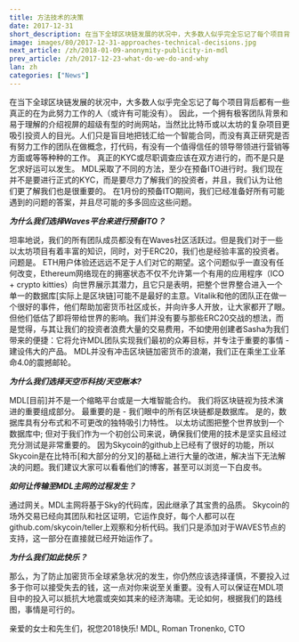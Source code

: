 ```yaml
---
title: 方法技术的决策
date: 2017-12-31
short_description: 在当下全球区块链发展的状况中，大多数人似乎完全忘记了每个项目背后都有一些真正的在为此努力工作的人（或许有可能没有）。
image: images/80/2017-12-31-approaches-technical-decisions.jpg
next_article: /zh/2018-01-09-anonymity-publicity-in-mdl
prev_article: /zh/2017-12-23-what-do-we-do-and-why
lan: zh
categories: ["News"]
---
```


在当下全球区块链发展的状况中，大多数人似乎完全忘记了每个项目背后都有一些真正的在为此努力工作的人（或许有可能没有）。 因此，一个拥有极客团队背景和易于理解的介绍视屏的超级有型的时尚网站，当然比比特币或以太坊的复杂项目更吸引投资人的目光。人们只是盲目地把钱汇给一个智能合同，而没有真正研究是否有努力工作的团队在做概念，打代码，有没有一个值得信任的领导带领进行营销等方面或等等种种的工作。
真正的KYC或尽职调查应该在双方进行的，而不是只是乞求好运可以发生。
MDL采取了不同的方法，至少在预备ITO进行时。我们现在并不是要进行正式的KYC，而是要尽力了解我们的投资者，并且，我们认为让他们更了解我们也是很重要的。 在1月份的预备ITO期间，我们已经准备好所有可能遇到的问题的答案，并且尽可能的多多回应这些问题。

***为什么我们选择Waves平台来进行预备ITO？***

坦率地说，我们的所有团队成员都没有在Waves社区活跃过。但是我们对于一些以太坊项目有着丰富的知识，同时，对于ERC20，我们也是经验丰富的投资者。问题是。 ETH用户体验还远远不足于人们对它的期望。这个问题似乎一直没有任何改变，Ethereum网络现在的拥塞状态不仅不允许第一个有用的应用程序（ICO + crypto kitties）向世界展示其潜力，且它只是表明，把整个世界整合进入一个单一的数据库[实际上是区块链]可能不是最好的主意。Vitalik和他的团队正在做一个很好的事件，他们帮助加密货币社区成长，并向许多人开放，让大家都开了眼。但他们低估了即将带给世界的影响。我们并没有要与那些ERC20交战的想法，而是觉得，与其让我们的投资者浪费大量的交易费用，不如使用创建者Sasha为我们带来的便捷：它将允许MDL团队实现我们最初的众筹目标，并专注于重要的事情 - 建设伟大的产品。 MDL并没有冲击区块链加密货币的浪潮，我们正在乘坐工业革命4.0的震撼邮轮。

***为什么我们选择天空币科技/天空账本?***

MDL[目前]并不是一个缩略平台或是一大堆智能合约。 我们将区块链视为技术演进的重要组成部分。 最重要的是 - 我们眼中的所有区块链都是数据库。 是的，数据库具有分布式和不可更改的独特吸引力特性。 以太坊试图把整个世界放到一个数据库中; 但对于我们作为一个初创公司来说，确保我们使用的技术是坚实且经过充分测试是非常重要的。 因为Skycoin的github上已经有了很好的功能，所以Skycoin是在比特币[和大部分的分叉]的基础上进行大量的改进，解决当下无法解决的问题。我们建议大家可以看看他们的博客，甚至可以浏览一下白皮书。

***如何让传输至MDL主网的过程发生？***

通过网关。MDL主网将基于Sky的代码库，因此继承了其宝贵的品质。 Skycoin的场外交易已经向其团队和社区证明，它运作良好，每个人都可以在github.com/skycoin/teller上观察和分析代码。我们只是添加对于WAVES节点的支持，这一部分在直接就已经开始运作了。

***为什么我们如此快乐？***

那么，为了防止加密货币全球紧急状况的发生，你仍然应该选择谨慎，不要投入过多于你可以接受失去的钱，这一点对你来说至关重要。没有人可以保证在MDL项目中的投入可以抵抗大地震或突如其来的经济海啸。无论如何，根据我们的路线图，事情是可行的。

亲爱的女士和先生们，祝您2018快乐!
MDL, Roman Tronenko, CTO
